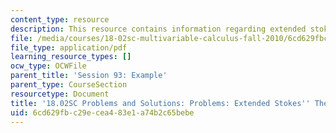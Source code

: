 ```yaml
---
content_type: resource
description: This resource contains information regarding extended stokes' theorem.
file: /media/courses/18-02sc-multivariable-calculus-fall-2010/6cd629fbc29ecea483e1a74b2c65bebe_MIT18_02SC_pb_93_comb.pdf
file_type: application/pdf
learning_resource_types: []
ocw_type: OCWFile
parent_title: 'Session 93: Example'
parent_type: CourseSection
resourcetype: Document
title: '18.02SC Problems and Solutions: Problems: Extended Stokes'' Theorem'
uid: 6cd629fb-c29e-cea4-83e1-a74b2c65bebe
---
```

